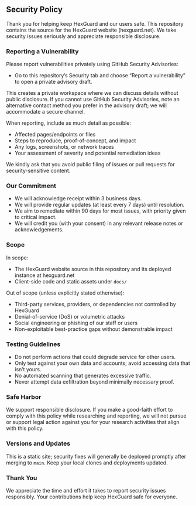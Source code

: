 ## Security Policy

Thank you for helping keep HexGuard and our users safe. This repository contains the source for the HexGuard website (hexguard.net). We take security issues seriously and appreciate responsible disclosure.

### Reporting a Vulnerability

Please report vulnerabilities privately using GitHub Security Advisories:

- Go to this repository’s Security tab and choose “Report a vulnerability” to open a private advisory draft.

This creates a private workspace where we can discuss details without public disclosure. If you cannot use GitHub Security Advisories, note an alternative contact method you prefer in the advisory draft; we will accommodate a secure channel.

When reporting, include as much detail as possible:

- Affected pages/endpoints or files
- Steps to reproduce, proof-of-concept, and impact
- Any logs, screenshots, or network traces
- Your assessment of severity and potential remediation ideas

We kindly ask that you avoid public filing of issues or pull requests for security-sensitive content.

### Our Commitment

- We will acknowledge receipt within 3 business days.
- We will provide regular updates (at least every 7 days) until resolution.
- We aim to remediate within 90 days for most issues, with priority given to critical impact.
- We will credit you (with your consent) in any relevant release notes or acknowledgements.

### Scope

In scope:

- The HexGuard website source in this repository and its deployed instance at hexguard.net
- Client-side code and static assets under `docs/`

Out of scope (unless explicitly stated otherwise):

- Third-party services, providers, or dependencies not controlled by HexGuard
- Denial-of-service (DoS) or volumetric attacks
- Social engineering or phishing of our staff or users
- Non-exploitable best-practice gaps without demonstrable impact

### Testing Guidelines

- Do not perform actions that could degrade service for other users.
- Only test against your own data and accounts; avoid accessing data that isn’t yours.
- No automated scanning that generates excessive traffic.
- Never attempt data exfiltration beyond minimally necessary proof.

### Safe Harbor

We support responsible disclosure. If you make a good-faith effort to comply with this policy while researching and reporting, we will not pursue or support legal action against you for your research activities that align with this policy.

### Versions and Updates

This is a static site; security fixes will generally be deployed promptly after merging to `main`. Keep your local clones and deployments updated.

### Thank You

We appreciate the time and effort it takes to report security issues responsibly. Your contributions help keep HexGuard safe for everyone.


